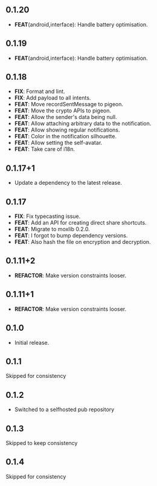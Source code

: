 ## 0.1.20

 - **FEAT**(android,interface): Handle battery optimisation.

## 0.1.19

 - **FEAT**(android,interface): Handle battery optimisation.

## 0.1.18

 - **FIX**: Format and lint.
 - **FIX**: Add payload to all intents.
 - **FEAT**: Move recordSentMessage to pigeon.
 - **FEAT**: Move the crypto APIs to pigeon.
 - **FEAT**: Allow the sender's data being null.
 - **FEAT**: Allow attaching arbitrary data to the notification.
 - **FEAT**: Allow showing regular notifications.
 - **FEAT**: Color in the notification silhouette.
 - **FEAT**: Allow setting the self-avatar.
 - **FEAT**: Take care of i18n.

## 0.1.17+1

 - Update a dependency to the latest release.

## 0.1.17

 - **FIX**: Fix typecasting issue.
 - **FEAT**: Add an API for creating direct share shortcuts.
 - **FEAT**: Migrate to moxlib 0.2.0.
 - **FEAT**: I forgot to bump dependency versions.
 - **FEAT**: Also hash the file on encryption and decryption.

## 0.1.11+2

 - **REFACTOR**: Make version constraints looser.

## 0.1.11+1

 - **REFACTOR**: Make version constraints looser.

## 0.1.0

* Initial release.

## 0.1.1

Skipped for consistency

## 0.1.2

* Switched to a selfhosted pub repository

## 0.1.3

Skipped to keep consistency

## 0.1.4

Skipped for consistency
